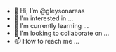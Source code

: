 - 👋 Hi, I’m @gleysonareas
- 👀 I’m interested in ...
- 🌱 I’m currently learning ...
- 💞️ I’m looking to collaborate on ...
- 📫 How to reach me ...

<!---
gleysonareas/gleysonareas is a ✨ special ✨ repository because its `README.md` (this file) appears on your GitHub profile.
You can click the Preview link to take a look at your changes.
--->
